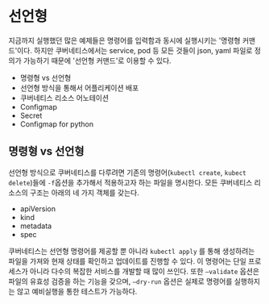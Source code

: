 # 선언형

지금까지 실행했던 많은 예제들은 명령어를 입력함과 동시에 실행시키는 '명령형 커맨드'이다. 하지만 쿠버네티스에서는 service, pod 등 모든 것들이 json, yaml 파일로 정의가 가능하기 때문에 '선언형 커맨드'로 이용할 수 있다.

- 명령형 vs 선언형
- 선언형 방식을 통해서 어플리케이션 배포
- 쿠버네티스 리소스 어노테이션
- Configmap
- Secret
- Configmap for python



## 명령형 vs 선언형

선언형 방식으로 쿠버네티스를 다루려면 기존의 명령어(`kubectl create`, `kubect delete`)들에 `-f`옵션을 추가해서 적용하고자 하는 파일을 명시한다. 모든 쿠버네티스 리소스의 구조는 아래의 네 가지 객체를 갖는다.

- apiVersion
- kind
- metadata
- spec

쿠버네티스는 선언형 명령어를 제공할 뿐 아니라 `kubectl apply` 를 통해 생성하려는 파일을 가져와 현재 상태를 확인하고 업데이트를 진행할 수 있다. 이 명령어는 단일 프로세스가 아니라 다수의 복잡한 서비스를 개발할 때 많이 쓰인다. 또한 `—validate` 옵션은 파일의 유효성 검증을 하는 기능을 갖으며, `—dry-run` 옵션은 실제로 명령어를 실행하지는 않고 예비실행을 통한 테스트가 가능하다.